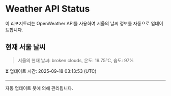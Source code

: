 
# Weather API Status

이 리포지토리는 OpenWeather API를 사용하여 서울의 날씨 정보를 자동으로 업데이트합니다.

## 현재 서울 날씨
> 서울의 현재 날씨: broken clouds, 온도: 19.75°C, 습도: 97%

⏳ 업데이트 시간: 2025-09-18 03:13:53 (UTC)

---
자동 업데이트 봇에 의해 관리됩니다.
